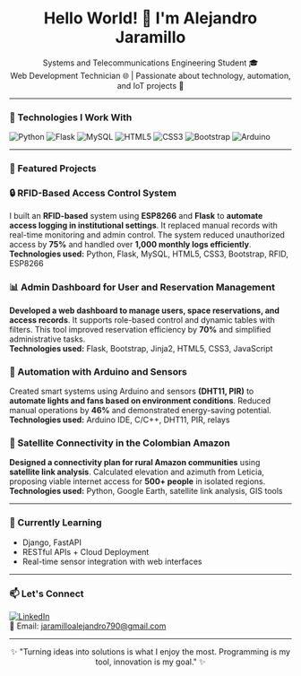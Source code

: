 <h1 align="center">Hello World! 👋 I'm Alejandro Jaramillo</h1>

<p align="center">
  Systems and Telecommunications Engineering Student 🎓<br>
  Web Development Technician 🌐 | Passionate about technology, automation, and IoT projects 🔧
</p>

---

### 🚀 Technologies I Work With

![Python](https://img.shields.io/badge/Python-3670A0?style=for-the-badge&logo=python&logoColor=white)
![Flask](https://img.shields.io/badge/Flask-000000?style=for-the-badge&logo=flask)
![MySQL](https://img.shields.io/badge/MySQL-005C84?style=for-the-badge&logo=mysql&logoColor=white)
![HTML5](https://img.shields.io/badge/HTML5-E34F26?style=for-the-badge&logo=html5&logoColor=white)
![CSS3](https://img.shields.io/badge/CSS3-1572B6?style=for-the-badge&logo=css3&logoColor=white)
![Bootstrap](https://img.shields.io/badge/Bootstrap-7952B3?style=for-the-badge&logo=bootstrap&logoColor=white)
![Arduino](https://img.shields.io/badge/Arduino-00979D?style=for-the-badge&logo=arduino&logoColor=white)

---


### 📌 Featured Projects

### 🔒 RFID-Based Access Control System  
I built an **RFID-based** system using **ESP8266** and **Flask** to **automate access logging in institutional settings**. It replaced manual records with real-time monitoring and admin control. The system reduced unauthorized access by **75%** and handled over **1,000 monthly logs efficiently**.  
**Technologies used:** Python, Flask, MySQL, HTML5, CSS3, Bootstrap, RFID, ESP8266

### 📊 Admin Dashboard for User and Reservation Management  
**Developed a web dashboard to manage users, space reservations, and access records**. It supports role-based control and dynamic tables with filters. This tool improved reservation efficiency by **70%** and simplified administrative tasks.  
**Technologies used:** Flask, Bootstrap, Jinja2, HTML5, CSS3, JavaScript

### 🤖 Automation with Arduino and Sensors  
Created smart systems using Arduino and sensors **(DHT11, PIR)** to **automate lights and fans based on environment conditions**. Reduced manual operations by **46%** and demonstrated energy-saving potential.  
**Technologies used:** Arduino IDE, C/C++, DHT11, PIR, relays

### 📡 Satellite Connectivity in the Colombian Amazon  
**Designed a connectivity plan for rural Amazon communities** using **satellite link analysis**. Calculated elevation and azimuth from Leticia, proposing viable internet access for **500+ people** in isolated regions.  
**Technologies used:** Python, Google Earth, satellite link analysis, GIS tools


---

### 🌱 Currently Learning

- Django, FastAPI
- RESTful APIs + Cloud Deployment
- Real-time sensor integration with web interfaces

---

### 📫 Let's Connect

[![LinkedIn](https://img.shields.io/badge/LinkedIn-0077B5?style=flat&logo=linkedin&logoColor=white)](www.linkedin.com/in/ajaramilloroldan)  
📧 Email: jaramilloalejandro790@gmail.com

---

<p align="center">✨ "Turning ideas into solutions is what I enjoy the most. Programming is my tool, innovation is my goal." ✨</p>
